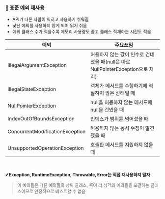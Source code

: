 ### 📝 표준 예외 재사용

- API가 다른 사람이 익히고 사용하기 쉬워짐
- 낯선 예외를 사용하지 않게 되어 읽기 쉬움
- 예외 클래스 수가 적을수록 메모리 사용량도 줄고 클래스 적재하는 시간도 적음

| 예외                            | 주요쓰임                                                     |
| ------------------------------- | ------------------------------------------------------------ |
| IllegalArgumentException        | 허용하지 않는 값이 인수로 건네졌을 때(null은 따로 NullPointerException으로 처리) |
| IllegalStateException           | 객체가 메서드를 수행하기에 적절하지 않은 상태일 때           |
| NullPointerException            | null을 허용하지 않는 메서드에 null을 건넸을 때               |
| IndexOutOfBoundsException       | 인덱스가 범위를 넘어섰을 때                                  |
| ConcurrentModificationException | 허용하지 않는 동시 수정이 발견됐을 때                        |
| UnsupportedOperationException   | 호출한 메서드를 지원하지 않을 때                             |

<br>

**✔Exception, RuntimeException, Throwable, Error는 직접 재사용하지 말자**

>이 예외들은 다른 예외들의 상위 클래스, 즉여 러 성격의 예외들을 포괄하는 클래스이므로 안정적으로 테스트할 수 없음
